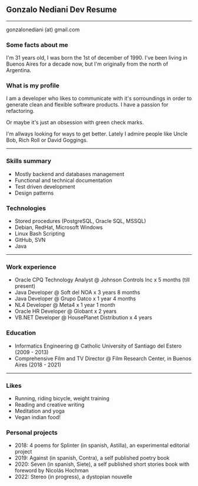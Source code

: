 ## Gonzalo Nediani Dev Resume

---

gonzalonediani (at) gmail.com

### Some facts about me
I'm 31 years old, I was born the 1st of december of 1990. I've been living in Buenos Aires for a decade now, but I'm originally from the north of Argentina.

### What is my profile
I am a developer who likes to communicate with it's sorroundings in order to generate clean and flexible software products. I have a passion for refactoring. 

Or maybe it's just an obsession with green check marks.

I'm allways looking for ways to get better. Lately I admire people like Uncle Bob, Rich Roll or David Goggings.

---

### Skills summary
- Mostly backend and databases management
- Functional and technical documentation
- Test driven development
- Design patterns

### Technologies
- Stored procedures (PostgreSQL, Oracle SQL, MSSQL)
- Debian, RedHat, Microsoft Windows
- Linux Bash Scripting
- GitHub, SVN
- Java

---

### Work experience

* Oracle CPQ Technology Analyst @ Johnson Controls Inc x 5 months (till present)
* Java Developer @ Soft del NOA x 3 years 8 months
* Java Developer @ Grupo Datco x 1 year 4 months
* NL4 Developer @ Meta4 x 1 year 1 month
* Oracle HR Developer @ Globant x 2 years
* VB.NET Developer @ HousePlanet Distribution x 4 years

### Education

* Informatics Engineering @ Catholic University of Santiago del Estero (2009 - 2013)
* Comprehensive Film and TV Director @ Film Research Center, in Buenos Aires (2018 - 2021)

---

### Likes
* Running, riding bicycle, weight training
* Reading and creative writing
* Meditation and yoga
* Vegan indian food!

### Personal projects
* 2018: 4 poems for Splinter (in spanish, Astilla), an experimental editorial project
* 2019: Against (in spanish, Contra), a self published poetry book
* 2020: Seven (in spanish, Siete), a self published short stories book with foreword by Nicolás Hochman
* 2022: Stereo (in progress), a dystopian nouvelle